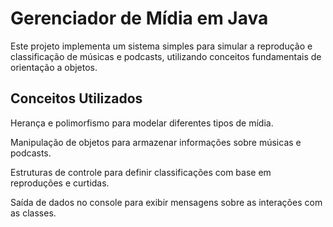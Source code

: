 <h1>Gerenciador de Mídia em Java</h1>

Este projeto implementa um sistema simples para simular a reprodução e classificação de músicas e podcasts, utilizando conceitos fundamentais de orientação a objetos.

<h2>Conceitos Utilizados</h2>

Herança e polimorfismo para modelar diferentes tipos de mídia.

Manipulação de objetos para armazenar informações sobre músicas e podcasts.

Estruturas de controle para definir classificações com base em reproduções e curtidas.

Saída de dados no console para exibir mensagens sobre as interações com as classes.
